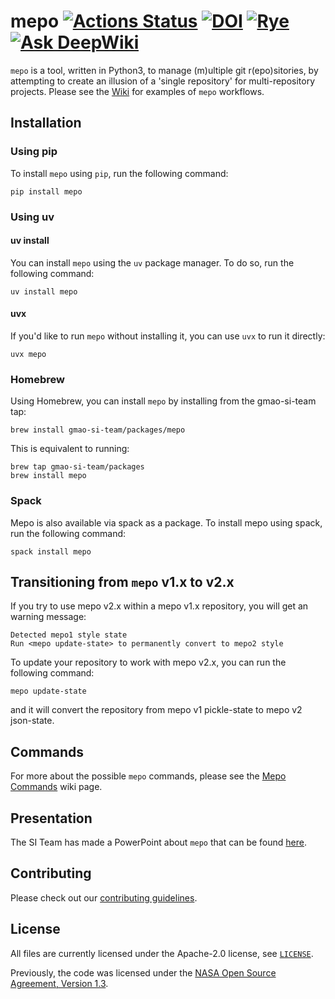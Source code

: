 # mepo [![Actions Status](https://github.com/pchakraborty/mepo/workflows/Unit%20testing%20of%20mepo/badge.svg)](https://github.com/pchakraborty/mepo/actions) [![DOI](https://zenodo.org/badge/215067850.svg)](https://zenodo.org/badge/latestdoi/215067850) [![Rye](https://img.shields.io/endpoint?url=https://raw.githubusercontent.com/astral-sh/rye/main/artwork/badge.json)](https://rye-up.com) [![Ask DeepWiki](https://deepwiki.com/badge.svg)](https://deepwiki.com/GEOS-ESM/mepo)

`mepo` is a tool, written in Python3, to manage (m)ultiple git r(epo)sitories, by attempting to create an illusion of a 'single repository' for multi-repository projects. Please see the [Wiki](../../wiki) for examples of `mepo` workflows.


## Installation

### Using pip

To install `mepo` using `pip`, run the following command:

```
pip install mepo
```

### Using uv

#### uv install

You can install `mepo` using the `uv` package manager. To do so, run the following command:

```
uv install mepo
```

#### uvx

If you'd like to run `mepo` without installing it, you can use `uvx` to run it directly:

```
uvx mepo
```

### Homebrew

Using Homebrew, you can install `mepo` by installing from the gmao-si-team tap:

```
brew install gmao-si-team/packages/mepo
```

This is equivalent to running:

```
brew tap gmao-si-team/packages
brew install mepo
```

### Spack

Mepo is also available via spack as a package. To install mepo using spack, run the following command:

```
spack install mepo
```

## Transitioning from `mepo` v1.x to v2.x

If you try to use mepo v2.x within a mepo v1.x repository, you will get an warning message:
```
Detected mepo1 style state
Run <mepo update-state> to permanently convert to mepo2 style
```

To update your repository to work with mepo v2.x, you can run the following command:
```
mepo update-state
```
and it will convert the repository from mepo v1 pickle-state to mepo v2 json-state.

## Commands

For more about the possible `mepo` commands, please see the [Mepo Commands](https://github.com/GEOS-ESM/mepo/wiki/Mepo-Commands) wiki page.

## Presentation

The SI Team has made a PowerPoint about `mepo` that can be found [here](https://github.com/GEOS-ESM/mepo/wiki/files/MEPO-2020Nov19.pptx).

## Contributing

Please check out our [contributing guidelines](CONTRIBUTING.md).

## License

All files are currently licensed under the Apache-2.0 license, see [`LICENSE`](LICENSE).

Previously, the code was licensed under the [NASA Open Source Agreement, Version 1.3](LICENSE-NOSA).
